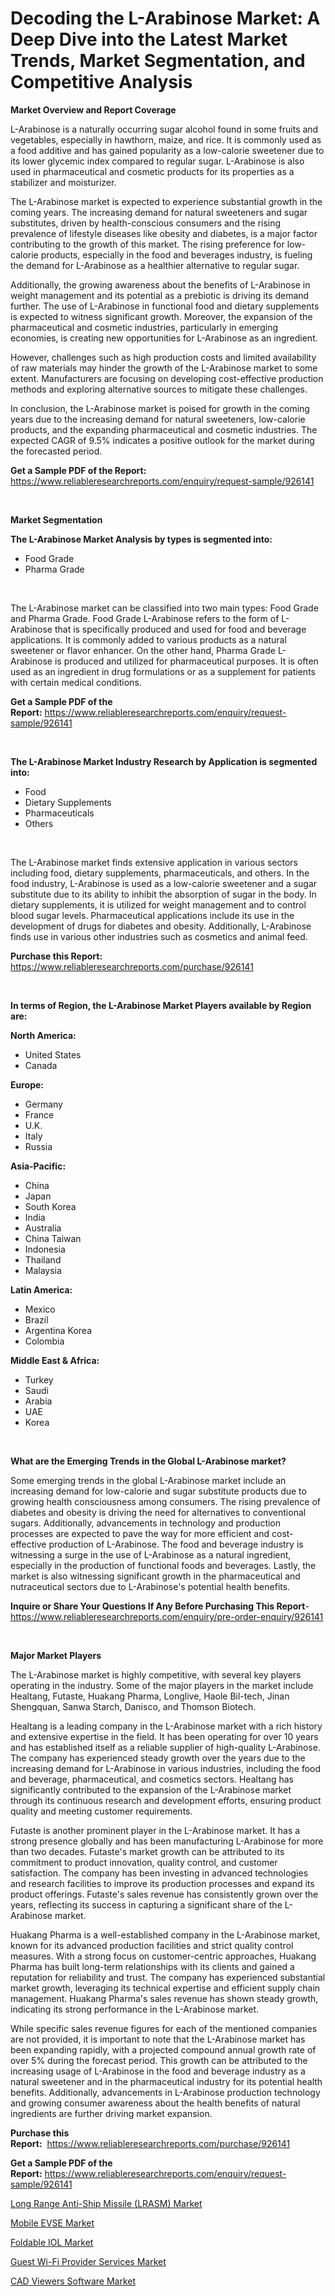 <p><h1>Decoding the L-Arabinose Market: A Deep Dive into the Latest Market Trends, Market Segmentation, and Competitive Analysis</h1></p><p><strong>Market Overview and Report Coverage</strong></p>
<p><p>L-Arabinose is a naturally occurring sugar alcohol found in some fruits and vegetables, especially in hawthorn, maize, and rice. It is commonly used as a food additive and has gained popularity as a low-calorie sweetener due to its lower glycemic index compared to regular sugar. L-Arabinose is also used in pharmaceutical and cosmetic products for its properties as a stabilizer and moisturizer.</p><p>The L-Arabinose market is expected to experience substantial growth in the coming years. The increasing demand for natural sweeteners and sugar substitutes, driven by health-conscious consumers and the rising prevalence of lifestyle diseases like obesity and diabetes, is a major factor contributing to the growth of this market. The rising preference for low-calorie products, especially in the food and beverages industry, is fueling the demand for L-Arabinose as a healthier alternative to regular sugar.</p><p>Additionally, the growing awareness about the benefits of L-Arabinose in weight management and its potential as a prebiotic is driving its demand further. The use of L-Arabinose in functional food and dietary supplements is expected to witness significant growth. Moreover, the expansion of the pharmaceutical and cosmetic industries, particularly in emerging economies, is creating new opportunities for L-Arabinose as an ingredient.</p><p>However, challenges such as high production costs and limited availability of raw materials may hinder the growth of the L-Arabinose market to some extent. Manufacturers are focusing on developing cost-effective production methods and exploring alternative sources to mitigate these challenges.</p><p>In conclusion, the L-Arabinose market is poised for growth in the coming years due to the increasing demand for natural sweeteners, low-calorie products, and the expanding pharmaceutical and cosmetic industries. The expected CAGR of 9.5% indicates a positive outlook for the market during the forecasted period.</p></p>
<p><strong>Get a Sample PDF of the Report:</strong> <a href="https://www.reliableresearchreports.com/enquiry/request-sample/926141">https://www.reliableresearchreports.com/enquiry/request-sample/926141</a></p>
<p>&nbsp;</p>
<p><strong>Market Segmentation</strong></p>
<p><strong>The L-Arabinose Market Analysis by types is segmented into:</strong></p>
<p><ul><li>Food Grade</li><li>Pharma Grade</li></ul></p>
<p>&nbsp;</p>
<p><p>The L-Arabinose market can be classified into two main types: Food Grade and Pharma Grade. Food Grade L-Arabinose refers to the form of L-Arabinose that is specifically produced and used for food and beverage applications. It is commonly added to various products as a natural sweetener or flavor enhancer. On the other hand, Pharma Grade L-Arabinose is produced and utilized for pharmaceutical purposes. It is often used as an ingredient in drug formulations or as a supplement for patients with certain medical conditions.</p></p>
<p><strong>Get a Sample PDF of the Report:</strong>&nbsp;<a href="https://www.reliableresearchreports.com/enquiry/request-sample/926141">https://www.reliableresearchreports.com/enquiry/request-sample/926141</a></p>
<p>&nbsp;</p>
<p><strong>The L-Arabinose Market Industry Research by Application is segmented into:</strong></p>
<p><ul><li>Food</li><li>Dietary Supplements</li><li>Pharmaceuticals</li><li>Others</li></ul></p>
<p>&nbsp;</p>
<p><p>The L-Arabinose market finds extensive application in various sectors including food, dietary supplements, pharmaceuticals, and others. In the food industry, L-Arabinose is used as a low-calorie sweetener and a sugar substitute due to its ability to inhibit the absorption of sugar in the body. In dietary supplements, it is utilized for weight management and to control blood sugar levels. Pharmaceutical applications include its use in the development of drugs for diabetes and obesity. Additionally, L-Arabinose finds use in various other industries such as cosmetics and animal feed.</p></p>
<p><strong>Purchase this Report:</strong>&nbsp; <a href="https://www.reliableresearchreports.com/purchase/926141">https://www.reliableresearchreports.com/purchase/926141</a></p>
<p>&nbsp;</p>
<p><strong>In terms of Region, the L-Arabinose Market Players available by Region are:</strong></p>
<p>
    <p> <strong> North America: </strong>
        <ul>
            <li>United States</li>
            <li>Canada</li>
        </ul>
        </p> 
    <p> <strong> Europe: </strong>
        <ul>
            <li>Germany</li>
            <li>France</li>
            <li>U.K.</li>
            <li>Italy</li>
            <li>Russia</li>
        </ul>
        </p> 
    <p> <strong> Asia-Pacific: </strong>
        <ul>
            <li>China</li>
            <li>Japan</li>
            <li>South Korea</li>
            <li>India</li>
            <li>Australia</li>
            <li>China Taiwan</li>
            <li>Indonesia</li>
            <li>Thailand</li>
            <li>Malaysia</li>
        </ul>
        </p> 
    <p> <strong> Latin America: </strong>
        <ul>
            <li>Mexico</li>
            <li>Brazil</li>
            <li>Argentina Korea</li>
            <li>Colombia</li>
        </ul>
        </p> 
    <p> <strong> Middle East & Africa: </strong>
        <ul>
            <li>Turkey</li>
            <li>Saudi</li>
            <li>Arabia</li>
            <li>UAE</li>
            <li>Korea</li>
        </ul>
    </p>
    </p>
<p>&nbsp;</p>
<p><strong>What are the Emerging Trends in the Global L-Arabinose market?</strong></p>
<p><p>Some emerging trends in the global L-Arabinose market include an increasing demand for low-calorie and sugar substitute products due to growing health consciousness among consumers. The rising prevalence of diabetes and obesity is driving the need for alternatives to conventional sugars. Additionally, advancements in technology and production processes are expected to pave the way for more efficient and cost-effective production of L-Arabinose. The food and beverage industry is witnessing a surge in the use of L-Arabinose as a natural ingredient, especially in the production of functional foods and beverages. Lastly, the market is also witnessing significant growth in the pharmaceutical and nutraceutical sectors due to L-Arabinose's potential health benefits.</p></p>
<p><strong>Inquire or Share Your Questions If Any Before Purchasing This Report</strong>- <a href="https://www.reliableresearchreports.com/enquiry/pre-order-enquiry/926141">https://www.reliableresearchreports.com/enquiry/pre-order-enquiry/926141</a></p>
<p>&nbsp;</p>
<p><strong>Major Market Players</strong></p>
<p><p>The L-Arabinose market is highly competitive, with several key players operating in the industry. Some of the major players in the market include Healtang, Futaste, Huakang Pharma, Longlive, Haole Bil-tech, Jinan Shengquan, Sanwa Starch, Danisco, and Thomson Biotech.</p><p>Healtang is a leading company in the L-Arabinose market with a rich history and extensive expertise in the field. It has been operating for over 10 years and has established itself as a reliable supplier of high-quality L-Arabinose. The company has experienced steady growth over the years due to the increasing demand for L-Arabinose in various industries, including the food and beverage, pharmaceutical, and cosmetics sectors. Healtang has significantly contributed to the expansion of the L-Arabinose market through its continuous research and development efforts, ensuring product quality and meeting customer requirements.</p><p>Futaste is another prominent player in the L-Arabinose market. It has a strong presence globally and has been manufacturing L-Arabinose for more than two decades. Futaste's market growth can be attributed to its commitment to product innovation, quality control, and customer satisfaction. The company has been investing in advanced technologies and research facilities to improve its production processes and expand its product offerings. Futaste's sales revenue has consistently grown over the years, reflecting its success in capturing a significant share of the L-Arabinose market.</p><p>Huakang Pharma is a well-established company in the L-Arabinose market, known for its advanced production facilities and strict quality control measures. With a strong focus on customer-centric approaches, Huakang Pharma has built long-term relationships with its clients and gained a reputation for reliability and trust. The company has experienced substantial market growth, leveraging its technical expertise and efficient supply chain management. Huakang Pharma's sales revenue has shown steady growth, indicating its strong performance in the L-Arabinose market.</p><p>While specific sales revenue figures for each of the mentioned companies are not provided, it is important to note that the L-Arabinose market has been expanding rapidly, with a projected compound annual growth rate of over 5% during the forecast period. This growth can be attributed to the increasing usage of L-Arabinose in the food and beverage industry as a natural sweetener and in the pharmaceutical industry for its potential health benefits. Additionally, advancements in L-Arabinose production technology and growing consumer awareness about the health benefits of natural ingredients are further driving market expansion.</p></p>
<p><strong>Purchase this Report:</strong>&nbsp;&nbsp;<a href="https://www.reliableresearchreports.com/purchase/926141">https://www.reliableresearchreports.com/purchase/926141</a></p>
<p></p>
<p><strong>Get a Sample PDF of the Report:</strong>&nbsp;<a href="https://www.reliableresearchreports.com/enquiry/request-sample/926141">https://www.reliableresearchreports.com/enquiry/request-sample/926141</a></p>
<p><p><a href="https://www.linkedin.com/pulse/long-range-anti-ship-missile-lrasm-market-size-growth-1lvmf/">Long Range Anti-Ship Missile (LRASM) Market</a></p><p><a href="https://medium.com/@dinafritsch/mobile-evse-market-size-growth-forecast-2023-2030-fd42c31886dc">Mobile EVSE Market</a></p><p><a href="https://medium.com/@dowodis7877/foldable-iol-market-size-cagr-trends-2024-2030-163f126efc27">Foldable IOL Market</a></p><p><a href="https://github.com/Chiragrp24/Market-Research-Report-List-1/blob/main/guest-wi-fi-provider-services-market.md">Guest Wi-Fi Provider Services Market</a></p><p><a href="https://github.com/YashRP12/Market-Research-Report-List-1/blob/main/cad-viewers-software-market.md">CAD Viewers Software Market</a></p></p>